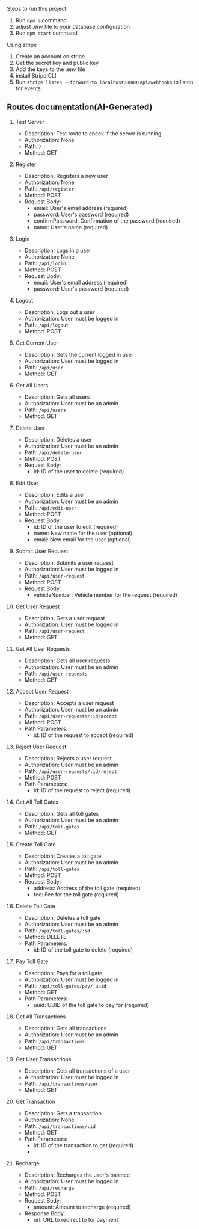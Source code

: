 Steps to run this project:

1. Run `npm i` command
2. adjust .env file to your database configuration
3. Run `npm start` command

Using stripe
1. Create an account on stripe
2. Get the secret key and public key
3. Add the keys to the .env file
4. install Stripe CLI
5. Run `stripe listen --forward-to localhost:8000/api/webhooks` to listen for events

## Routes documentation(AI-Generated)
1. Test Server
    - Description: Test route to check if the server is running
    - Authorization: None
    - Path: `/`
    - Method: GET

2. Register
    - Description: Registers a new user
    - Authorization: None
    - Path: `/api/register`
    - Method: POST
    - Request Body:
        - email: User's email address (required)
        - password: User's password (required)
        - confirmPassword: Confirmation of the password (required)
        - name: User's name (required)

3. Login
    - Description: Logs in a user
    - Authorization: None
    - Path: `/api/login`
    - Method: POST
    - Request Body:
        - email: User's email address (required)
        - password: User's password (required)

4. Logout
    - Description: Logs out a user
    - Authorization: User must be logged in
    - Path: `/api/logout`
    - Method: POST

5. Get Current User
    - Description: Gets the current logged in user
    - Authorization: User must be logged in
    - Path: `/api/user`
    - Method: GET

6. Get All Users
    - Description: Gets all users
    - Authorization: User must be an admin
    - Path: `/api/users`
    - Method: GET

7. Delete User
    - Description: Deletes a user
    - Authorization: User must be an admin
    - Path: `/api/delete-user`
    - Method: POST
    - Request Body:
        - id: ID of the user to delete (required)

8. Edit User
    - Description: Edits a user
    - Authorization: User must be an admin
    - Path: `/api/edit-user`
    - Method: POST
    - Request Body:
        - id: ID of the user to edit (required)
        - name: New name for the user (optional)
        - email: New email for the user (optional)

9. Submit User Request
    - Description: Submits a user request
    - Authorization: User must be logged in
    - Path: `/api/user-request`
    - Method: POST
    - Request Body:
        - vehicleNumber: Vehicle number for the request (required)

10. Get User Request
    - Description: Gets a user request
    - Authorization: User must be logged in
    - Path: `/api/user-request`
    - Method: GET

11. Get All User Requests
    - Description: Gets all user requests
    - Authorization: User must be an admin
    - Path: `/api/user-requests`
    - Method: GET

12. Accept User Request
    - Description: Accepts a user request
    - Authorization: User must be an admin
    - Path: `/api/user-requests/:id/accept`
    - Method: POST
    - Path Parameters:
        - id: ID of the request to accept (required)

13. Reject User Request
    - Description: Rejects a user request
    - Authorization: User must be an admin
    - Path: `/api/user-requests/:id/reject`
    - Method: POST
    - Path Parameters:
        - id: ID of the request to reject (required)

14. Get All Toll Gates
    - Description: Gets all toll gates
    - Authorization: User must be an admin
    - Path: `/api/toll-gates`
    - Method: GET

15. Create Toll Gate
    - Description: Creates a toll gate
    - Authorization: User must be an admin
    - Path: `/api/toll-gates`
    - Method: POST
    - Request Body:
        - address: Address of the toll gate (required)
        - fee: Fee for the toll gate (required)

16. Delete Toll Gate
    - Description: Deletes a toll gate
    - Authorization: User must be an admin
    - Path: `/api/toll-gates/:id`
    - Method: DELETE
    - Path Parameters:
        - id: ID of the toll gate to delete (required)

17. Pay Toll Gate
    - Description: Pays for a toll gate
    - Authorization: User must be logged in
    - Path: `/api/toll-gates/pay/:uuid`
    - Method: GET
    - Path Parameters:
        - uuid: UUID of the toll gate to pay for (required)

18. Get All Transactions
    - Description: Gets all transactions
    - Authorization: User must be an admin
    - Path: `/api/transactions`
    - Method: GET

20. Get User Transactions
    - Description: Gets all transactions of a user
    - Authorization: User must be logged in
    - Path: `/api/transactions/user`
    - Method: GET

21. Get Transaction
    - Description: Gets a transaction
    - Authorization: None
    - Path: `/api/transactions/:id`
    - Method: GET
    - Path Parameters:
        - id: ID of the transaction to get (required)
        - 
21. Recharge
    - Description: Recharges the user's balance
    - Authorization: User must be logged in
    - Path: `/api/recharge`
    - Method: POST
    - Request Body:
        - amount: Amount to recharge (required)
    - Response Body:
        - url: URL to redirect to for payment
